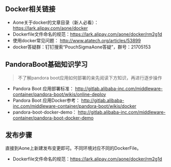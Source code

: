 
## Docker相关链接

* Aone关于docker的文章目录（新人必看）：https://lark.alipay.com/aone/docker
* Dockerfile文件命名的规范：https://lark.alipay.com/aone/docker/rm2g1d
* 使用docker常见问题： http://www.atatech.org/articles/53899
* docker答疑群：钉钉搜索“PouchSigmaAone答疑”，群号：21705153

## PandoraBoot基础知识学习

> 不了解pandora boot应用如何部署的亲先阅读下方知识，再进行逐步操作

* Pandora Boot 应用部署标准： http://gitlab.alibaba-inc.com/middleware-container/pandora-boot/wikis/online-deploy
* Pandora Boot 应用Docker参考： http://gitlab.alibaba-inc.com/middleware-container/pandora-boot/wikis/docker
* pandora-boot-docker-demo： http://gitlab.alibaba-inc.com/middleware-container/pandora-boot-docker-demo

## 发布步骤

直接到Aone上新建发布变更即可。不同环境对应不同的DockerFile。

* Dockerfile文件命名的规范：https://lark.alipay.com/aone/docker/rm2g1d